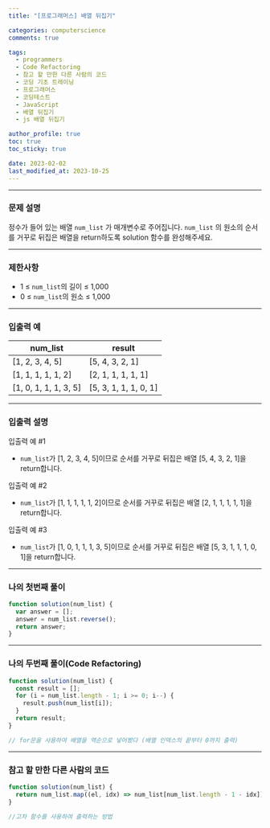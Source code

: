 ```yaml
---
title: "[프로그래머스] 배열 뒤집기"

categories: computerscience
comments: true

tags:
  - programmers
  - Code Refactoring
  - 참고 할 만한 다른 사람의 코드
  - 코딩 기초 트레이닝
  - 프로그래머스
  - 코딩테스트
  - JavaScript
  - 배열 뒤집기
  - js 배열 뒤집기

author_profile: true
toc: true
toc_sticky: true

date: 2023-02-02
last_modified_at: 2023-10-25
---
```


---

### 문제 설명

정수가 들어 있는 배열 `num_list`
가 매개변수로 주어집니다. `num_list`
의 원소의 순서를 거꾸로 뒤집은 배열을 return하도록 solution 함수를 완성해주세요.

---

### 제한사항

- 1 ≤ `num_list`의 길이 ≤ 1,000
- 0 ≤ `num_list`의 원소 ≤ 1,000

---

### 입출력 예

| num_list              | result                |
| --------------------- | --------------------- |
| [1, 2, 3, 4, 5]       | [5, 4, 3, 2, 1]       |
| [1, 1, 1, 1, 1, 2]    | [2, 1, 1, 1, 1, 1]    |
| [1, 0, 1, 1, 1, 3, 5] | [5, 3, 1, 1, 1, 0, 1] |

---

### 입출력 설명

입출력 예 #1

- `num_list`가 [1, 2, 3, 4, 5]이므로 순서를 거꾸로 뒤집은 배열 [5, 4, 3, 2, 1]을 return합니다.

입출력 예 #2

- `num_list`가 [1, 1, 1, 1, 1, 2]이므로 순서를 거꾸로 뒤집은 배열 [2, 1, 1, 1, 1, 1]을 return합니다.

입출력 예 #3

- `num_list`가 [1, 0, 1, 1, 1, 3, 5]이므로 순서를 거꾸로 뒤집은 배열 [5, 3, 1, 1, 1, 0, 1]을 return합니다.

---

### 나의 첫번째 풀이

```jsx
function solution(num_list) {
  var answer = [];
  answer = num_list.reverse();
  return answer;
}
```

---

### 나의 두번째 풀이(Code Refactoring)

```jsx
function solution(num_list) {
  const result = [];
  for (i = num_list.length - 1; i >= 0; i--) {
    result.push(num_list[i]);
  }
  return result;
}

// for문을 사용하여 배열을 역순으로 넣어봤다 (배열 인덱스의 끝부터 0까지 출력)
```

---

### 참고 할 만한 다른 사람의 코드

```jsx
function solution(num_list) {
  return num_list.map((el, idx) => num_list[num_list.length - 1 - idx]);
}

//고차 함수를 사용하여 출력하는 방법
```
